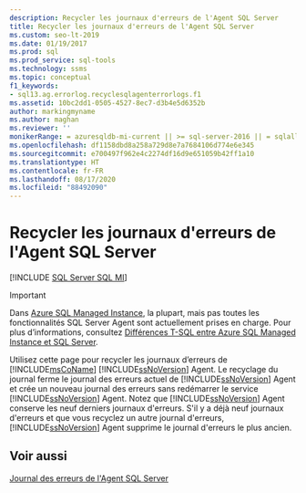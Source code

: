 ```yaml
---
description: Recycler les journaux d'erreurs de l'Agent SQL Server
title: Recycler les journaux d'erreurs de l'Agent SQL Server
ms.custom: seo-lt-2019
ms.date: 01/19/2017
ms.prod: sql
ms.prod_service: sql-tools
ms.technology: ssms
ms.topic: conceptual
f1_keywords:
- sql13.ag.errorlog.recyclesqlagenterrorlogs.f1
ms.assetid: 10bc2dd1-0505-4527-8ec7-d3b4e5d6352b
author: markingmyname
ms.author: maghan
ms.reviewer: ''
monikerRange: = azuresqldb-mi-current || >= sql-server-2016 || = sqlallproducts-allversions
ms.openlocfilehash: df1158dbd8a258a729d8e7a7684106d774e6e345
ms.sourcegitcommit: e700497f962e4c2274df16d9e651059b42ff1a10
ms.translationtype: HT
ms.contentlocale: fr-FR
ms.lasthandoff: 08/17/2020
ms.locfileid: "88492090"
---
```

# <a name="recycle-sql-server-agent-error-logs"></a>Recycler les journaux d'erreurs de l'Agent SQL Server
[!INCLUDE [SQL Server SQL MI](../../includes/applies-to-version/sql-asdbmi.md)]

> [!IMPORTANT]  
> Dans [Azure SQL Managed Instance](https://docs.microsoft.com/azure/sql-database/sql-database-managed-instance), la plupart, mais pas toutes les fonctionnalités SQL Server Agent sont actuellement prises en charge. Pour plus d’informations, consultez [Différences T-SQL entre Azure SQL Managed Instance et SQL Server](https://docs.microsoft.com/azure/sql-database/sql-database-managed-instance-transact-sql-information#sql-server-agent).

Utilisez cette page pour recycler les journaux d’erreurs de [!INCLUDE[msCoName](../../includes/msconame_md.md)] [!INCLUDE[ssNoVersion](../../includes/ssnoversion-md.md)] Agent. Le recyclage du journal ferme le journal des erreurs actuel de [!INCLUDE[ssNoVersion](../../includes/ssnoversion-md.md)] Agent et crée un nouveau journal des erreurs sans redémarrer le service [!INCLUDE[ssNoVersion](../../includes/ssnoversion-md.md)] Agent. Notez que [!INCLUDE[ssNoVersion](../../includes/ssnoversion-md.md)] Agent conserve les neuf derniers journaux d'erreurs. S'il y a déjà neuf journaux d'erreurs et que vous recyclez un autre journal d'erreurs, [!INCLUDE[ssNoVersion](../../includes/ssnoversion-md.md)] Agent supprime le journal d'erreurs le plus ancien.  
  
## <a name="see-also"></a>Voir aussi  
[Journal des erreurs de l'Agent SQL Server](../../ssms/agent/sql-server-agent-error-log.md)  
  

